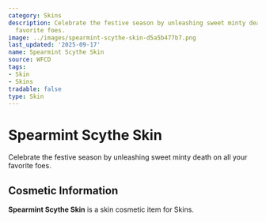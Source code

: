 ```yaml
---
category: Skins
description: Celebrate the festive season by unleashing sweet minty death on all your
  favorite foes.
image: ../images/spearmint-scythe-skin-d5a5b477b7.png
last_updated: '2025-09-17'
name: Spearmint Scythe Skin
source: WFCD
tags:
- Skin
- Skins
tradable: false
type: Skin
---
```


# Spearmint Scythe Skin

Celebrate the festive season by unleashing sweet minty death on all your favorite foes.

## Cosmetic Information

**Spearmint Scythe Skin** is a skin cosmetic item for Skins.

